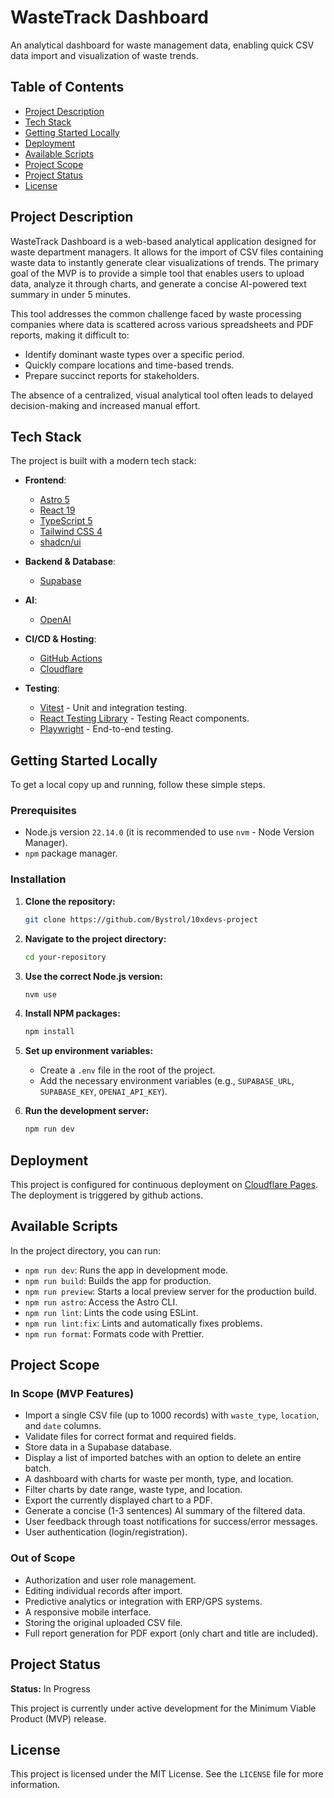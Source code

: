 # WasteTrack Dashboard

An analytical dashboard for waste management data, enabling quick CSV data import and visualization of waste trends.

## Table of Contents

- [Project Description](#project-description)
- [Tech Stack](#tech-stack)
- [Getting Started Locally](#getting-started-locally)
- [Deployment](#deployment)
- [Available Scripts](#available-scripts)
- [Project Scope](#project-scope)
- [Project Status](#project-status)
- [License](#license)

## Project Description

WasteTrack Dashboard is a web-based analytical application designed for waste department managers. It allows for the import of CSV files containing waste data to instantly generate clear visualizations of trends. The primary goal of the MVP is to provide a simple tool that enables users to upload data, analyze it through charts, and generate a concise AI-powered text summary in under 5 minutes.

This tool addresses the common challenge faced by waste processing companies where data is scattered across various spreadsheets and PDF reports, making it difficult to:

- Identify dominant waste types over a specific period.
- Quickly compare locations and time-based trends.
- Prepare succinct reports for stakeholders.

The absence of a centralized, visual analytical tool often leads to delayed decision-making and increased manual effort.

## Tech Stack

The project is built with a modern tech stack:

- **Frontend**:
  - [Astro 5](https://astro.build/)
  - [React 19](https://react.dev/)
  - [TypeScript 5](https://www.typescriptlang.org/)
  - [Tailwind CSS 4](https://tailwindcss.com/)
  - [shadcn/ui](https://ui.shadcn.com/)

- **Backend & Database**:
  - [Supabase](https://supabase.io/)

- **AI**:
  - [OpenAI](https://openai.com/)

- **CI/CD & Hosting**:
  - [GitHub Actions](https://github.com/features/actions)
  - [Cloudflare](https://www.cloudflare.com/)

- **Testing**:
  - [Vitest](https://vitest.dev/) - Unit and integration testing.
  - [React Testing Library](https://testing-library.com/docs/react-testing-library/intro/) - Testing React components.
  - [Playwright](https://playwright.dev/) - End-to-end testing.

## Getting Started Locally

To get a local copy up and running, follow these simple steps.

### Prerequisites

- Node.js version `22.14.0` (it is recommended to use `nvm` - Node Version Manager).
- `npm` package manager.

### Installation

1. **Clone the repository:**
   ```sh
   git clone https://github.com/Bystrol/10xdevs-project
   ```
2. **Navigate to the project directory:**
   ```sh
   cd your-repository
   ```
3. **Use the correct Node.js version:**
   ```sh
   nvm use
   ```
4. **Install NPM packages:**
   ```sh
   npm install
   ```
5. **Set up environment variables:**
   - Create a `.env` file in the root of the project.
   - Add the necessary environment variables (e.g., `SUPABASE_URL`, `SUPABASE_KEY`, `OPENAI_API_KEY`).

6. **Run the development server:**
   ```sh
   npm run dev
   ```

## Deployment

This project is configured for continuous deployment on [Cloudflare Pages](https://pages.cloudflare.com/). The deployment is triggered by github actions.

## Available Scripts

In the project directory, you can run:

- `npm run dev`: Runs the app in development mode.
- `npm run build`: Builds the app for production.
- `npm run preview`: Starts a local preview server for the production build.
- `npm run astro`: Access the Astro CLI.
- `npm run lint`: Lints the code using ESLint.
- `npm run lint:fix`: Lints and automatically fixes problems.
- `npm run format`: Formats code with Prettier.

## Project Scope

### In Scope (MVP Features)

- Import a single CSV file (up to 1000 records) with `waste_type`, `location`, and `date` columns.
- Validate files for correct format and required fields.
- Store data in a Supabase database.
- Display a list of imported batches with an option to delete an entire batch.
- A dashboard with charts for waste per month, type, and location.
- Filter charts by date range, waste type, and location.
- Export the currently displayed chart to a PDF.
- Generate a concise (1-3 sentences) AI summary of the filtered data.
- User feedback through toast notifications for success/error messages.
- User authentication (login/registration).

### Out of Scope

- Authorization and user role management.
- Editing individual records after import.
- Predictive analytics or integration with ERP/GPS systems.
- A responsive mobile interface.
- Storing the original uploaded CSV file.
- Full report generation for PDF export (only chart and title are included).

## Project Status

**Status:** In Progress

This project is currently under active development for the Minimum Viable Product (MVP) release.

## License

This project is licensed under the MIT License. See the `LICENSE` file for more information.
